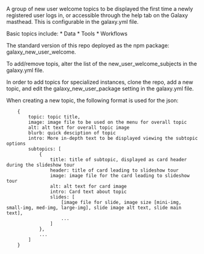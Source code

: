 A group of new user welcome topics to be displayed the first time a newly registered user logs in, or accessible through the help tab on the Galaxy masthead. This is configurable in the galaxy.yml file.

Basic topics include:
    * Data
    * Tools
    * Workflows

The standard version of this repo deployed as the npm package: galaxy_new_user_welcome.

To add/remove topis, alter the list of the new_user_welcome_subjects in the galaxy.yml file.

In order to add topics for specialized instances, clone the repo, add a new topic, and edit the galaxy_new_user_package setting in the galaxy.yml file.

When creating a new topic, the following format is used for the json:

```
    {
        topic: topic title,
        image: image file to be used on the menu for overall topic
        alt: alt text for overall topic image
        blurb: quick desciption of topic
        intro: More in-depth text to be displayed viewing the subtopic options
        subtopics: [
            {
                title: title of subtopic, displayed as card header during the slideshow tour
                header: title of card leading to slideshow tour
                image: image file for the card leading to slideshow tour
                alt: alt text for card image
                intro: Card text about topic
                slides: [
                    [image file for slide, image size [mini-img, small-img, med-img, large-img], slide image alt text, slide main text],
                    ...
                ]
            },
            ...
        ]
    }
```
